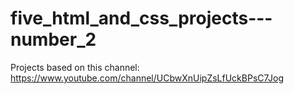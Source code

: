 # five_html_and_css_projects---number_2
Projects based on this channel: https://www.youtube.com/channel/UCbwXnUipZsLfUckBPsC7Jog

